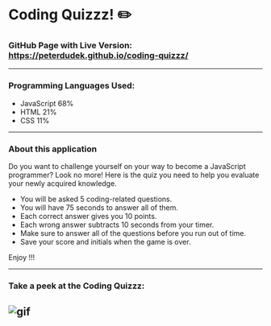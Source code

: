 # Coding Quizzz! :pencil2:

### GitHub Page with Live Version: https://peterdudek.github.io/coding-quizzz/

---
### Programming Languages Used:

+ JavaScript 68%
+ HTML 21%
+ CSS 11%


---
### About this application


Do you want to challenge yourself on your way to become a JavaScript programmer?
Look no more!
Here is the quiz you need to help you evaluate your newly acquired knowledge.

+ You will be asked 5 coding-related questions.
+ You will have 75 seconds to answer all of them.
+ Each correct answer gives you 10 points.
+ Each wrong answer subtracts 10 seconds from your timer.
+ Make sure to answer all of the questions before you run out of time.
+ Save your score and initials when the game is over.

Enjoy !!!

---
### Take a peek at the Coding Quizzz:
![gif](https://media.giphy.com/media/VdnmSyhKa4Kjn6TCAj/giphy.gif)
---
